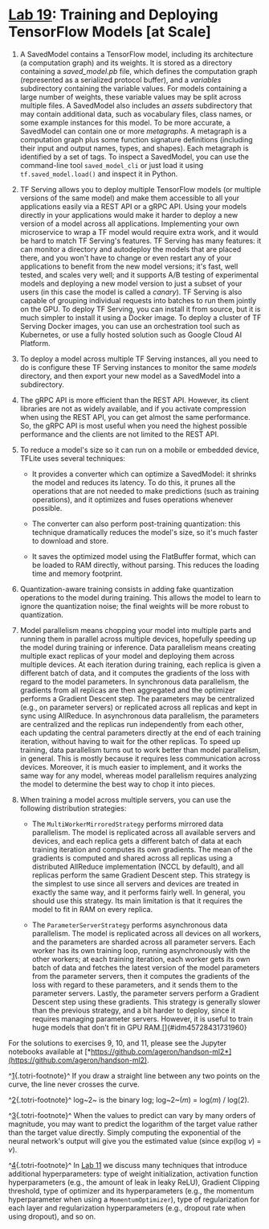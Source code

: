 
[Lab 19](https://learning.oreilly.com/library/view/hands-on-machine-learning/9781492032632/ch19.html#deployment_lab): Training and Deploying TensorFlow Models [at Scale]
=================================================================================================================================================================================================

1.  A SavedModel contains a TensorFlow model, including its architecture
    (a computation graph) and its weights. It is stored as a directory
    containing a *saved\_model.pb* file, which defines the computation
    graph (represented as a serialized protocol buffer), and a
    *variables* subdirectory containing the variable values. For models
    containing a large number of weights, these variable values may be
    split across multiple files. A SavedModel also includes an *assets*
    subdirectory that may contain additional data, such as vocabulary
    files, class names, or some example instances for this model. To be
    more accurate, a SavedModel can contain one or more *metagraphs*. A
    metagraph is a computation graph plus some function signature
    definitions (including their input and output names, types, and
    shapes). Each metagraph is identified by a set of tags. To inspect a
    SavedModel, you can use the command-line tool `saved_model_cli` or
    just load it using `tf.saved_model.load()` and inspect it in Python.

2.  TF Serving allows you to deploy multiple TensorFlow models (or
    multiple versions of the same model) and make them accessible to all
    your applications easily via a REST API or a gRPC API. Using your
    models directly in your applications would make it harder to deploy
    a new version of a model across all applications. Implementing your
    own microservice to wrap a TF model would require extra work, and it
    would be hard to match TF Serving's features. TF Serving has many
    features: it can monitor a directory and autodeploy the models that
    are placed there, and you won't have to change or even restart any
    of your applications to benefit from the new model versions; it's
    fast, well tested, and scales very well; and it supports A/B testing
    of experimental models and deploying a new model version to just a
    subset of your users (in this case the model is called a *canary*).
    TF Serving is also capable of grouping individual requests into
    batches to run them jointly on the GPU. To deploy TF Serving, you
    can install it from source, but it is much simpler to install it
    using a Docker image. To deploy a cluster of TF Serving Docker
    images, you can use an orchestration tool such as Kubernetes, or use
    a fully hosted solution such as Google Cloud AI Platform.

3.  To deploy a model across multiple TF Serving instances, all you need
    to do is configure these TF Serving instances to monitor the same
    *models* directory, and then export your new model as a SavedModel
    into a subdirectory.

4.  The gRPC API is more efficient than the REST API. However, its
    client libraries are not as widely available, and if you activate
    compression when using the REST API, you can get almost the same
    performance. So, the gRPC API is most useful when you need the
    highest possible performance and the clients are not limited to the
    REST API.

5.  To reduce a model's size so it can run on a mobile or embedded
    device, TFLite uses several techniques:

    -   It provides a converter which can optimize a SavedModel: it
        shrinks the model and reduces its latency. To do this, it prunes
        all the operations that are not needed to make predictions (such
        as training operations), and it optimizes and fuses operations
        whenever possible.

    -   The converter can also perform post-training quantization: this
        technique dramatically reduces the model's size, so it's much
        faster to download and store.

    -   It saves the optimized model using the FlatBuffer format, which
        can be loaded to RAM directly, without parsing. This reduces the
        loading time and memory footprint.

6.  Quantization-aware training consists in adding fake quantization
    operations to the model during training. This allows the model to
    learn to ignore the quantization noise; the final weights will be
    more robust to quantization.

7.  Model parallelism means chopping your model into multiple parts and
    running them in parallel across multiple devices, hopefully speeding
    up the model during training or inference. Data parallelism means
    creating multiple exact replicas of your model and deploying them
    across multiple devices. At each iteration during training, each
    replica is given a different batch of data, and it computes the
    gradients of the loss with regard to the model parameters. In
    synchronous data parallelism, the gradients from all replicas are
    then aggregated and the optimizer performs a Gradient Descent step.
    The parameters may be centralized (e.g., on parameter servers) or
    replicated across all replicas and kept in sync using AllReduce. In
    asynchronous data parallelism, the parameters are centralized and
    the replicas run independently from each other, each updating the
    central parameters directly at the end of each training iteration,
    without having to wait for the other replicas. To speed up training,
    data parallelism turns out to work better than model parallelism, in
    general. This is mostly because it requires less communication
    across devices. Moreover, it is much easier to implement, and it
    works the same way for any model, whereas model parallelism requires
    analyzing the model to determine the best way to chop it into
    pieces.

8.  When training a model across multiple servers, you can use the
    following distribution strategies:

    -   The `MultiWorkerMirroredStrategy` performs mirrored data
        parallelism. The model is replicated across all available
        servers and devices, and each replica gets a different batch of
        data at each training iteration and computes its own gradients.
        The mean of the gradients is computed and shared across all
        replicas using a distributed AllReduce implementation (NCCL by
        default), and all replicas perform the same Gradient Descent
        step. This strategy is the simplest to use since all servers and
        devices are treated in exactly the same way, and it performs
        fairly well. In general, you should use this strategy. Its main
        limitation is that it requires the model to fit in RAM on every
        replica.

    -   The `ParameterServerStrategy` performs asynchronous data
        parallelism. The model is replicated across all devices on all
        workers, and the parameters are sharded across all parameter
        servers. Each worker has its own training loop, running
        asynchronously with the other workers; at each training
        iteration, each worker gets its own batch of data and fetches
        the latest version of the model parameters from the parameter
        servers, then it computes the gradients of the loss with regard
        to these parameters, and it sends them to the parameter servers.
        Lastly, the parameter servers perform a Gradient Descent step
        using these gradients. This strategy is generally slower than
        the previous strategy, and a bit harder to deploy, since it
        requires managing parameter servers. However, it is useful to
        train huge models that don't fit in GPU
        RAM.[]{#idm45728431731960}

For the solutions to exercises 9, 10, and 11, please see the Jupyter
notebooks available at
[*https://github.com/ageron/handson-ml2*](https://github.com/ageron/handson-ml2).



^[1](https://learning.oreilly.com/library/view/hands-on-machine-learning/9781492032632/app01.html#idm45728432174040-marker){.totri-footnote}^
If you draw a straight line between any two points on the curve, the
line never crosses the curve.

^[2](https://learning.oreilly.com/library/view/hands-on-machine-learning/9781492032632/app01.html#idm45728432088232-marker){.totri-footnote}^
log~2~ is the binary log; log~2~(*m*) = log(*m*) / log(2).

^[3](https://learning.oreilly.com/library/view/hands-on-machine-learning/9781492032632/app01.html#idm45728431976808-marker){.totri-footnote}^
When the values to predict can vary by many orders of magnitude, you may
want to predict the logarithm of the target value rather than the target
value directly. Simply computing the exponential of the neural network's
output will give you the estimated value (since exp(log *v*) = *v*).

^[4](https://learning.oreilly.com/library/view/hands-on-machine-learning/9781492032632/app01.html#idm45728431971048-marker){.totri-footnote}^
In
[Lab 11](https://learning.oreilly.com/library/view/hands-on-machine-learning/9781492032632/ch11.html#deep_lab)
we discuss many techniques that introduce additional hyperparameters:
type of weight initialization, activation function hyperparameters
(e.g., the amount of leak in leaky ReLU), Gradient Clipping threshold,
type of optimizer and its hyperparameters (e.g., the momentum
hyperparameter when using a `MomentumOptimizer`), type of regularization
for each layer and regularization hyperparameters (e.g., dropout rate
when using dropout), and so on.
